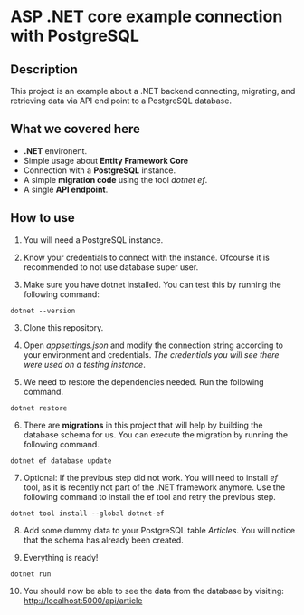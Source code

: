 # ASP .NET core example connection with PostgreSQL

## Description

This project is an example about a .NET backend connecting, migrating, and retrieving data via API end point to a PostgreSQL database.

## What we covered here

- **.NET** environent.
- Simple usage about **Entity Framework Core**
- Connection with a **PostgreSQL** instance.
- A simple **migration code** using the tool *dotnet ef*.
- A single **API endpoint**.

## How to use

1. You will need a PostgreSQL instance.

2. Know your credentials to connect with the instance. Ofcourse it is recommended to not use database super user.

3. Make sure you have dotnet installed. You can test this by running the following command:
```
dotnet --version
```

3. Clone this repository.

4. Open _appsettings.json_ and modify the connection string according to your environment and credentials. *The credentials you will see there were used on a testing instance*.

5. We need to restore the dependencies needed. Run the following command.
```
dotnet restore
```

6. There are **migrations** in this project that will help by building the database schema for us. You can execute the migration by running the following command.
```
dotnet ef database update
```

7. Optional: If the previous step did not work. You will need to install *ef* tool, as it is recently not part of the .NET framework anymore. Use the following command to install the ef tool and retry the previous step.
```
dotnet tool install --global dotnet-ef
```

8. Add some dummy data to your PostgreSQL table *Articles*. You will notice that the schema has already been created.

9. Everything is ready!
```
dotnet run
```

10. You should now be able to see the data from the database by visiting: [http://localhost:5000/api/article]()
